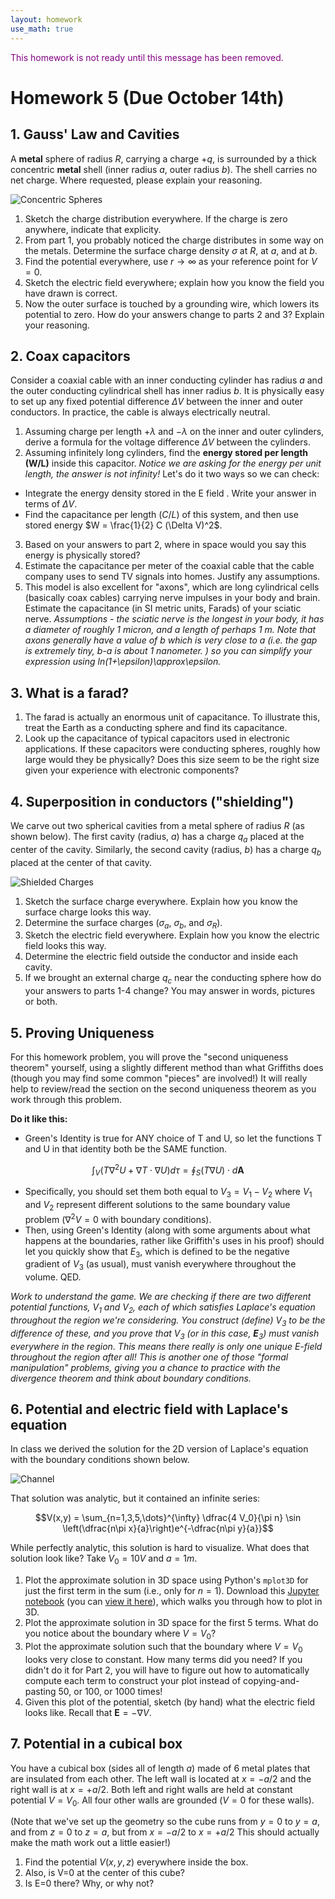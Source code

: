 ```yaml
---
layout: homework
use_math: true
---
```


<p style="color: purple">This homework is not ready until this message has been removed.</p>

# Homework 5 (Due October 14th)


## 1. Gauss' Law and Cavities

A **metal** sphere of radius $R$, carrying a charge $+q$, is surrounded by a thick concentric **metal** shell (inner radius $a$, outer radius $b$). The shell carries no net charge. Where requested, please explain your reasoning.

![Concentric Spheres](./images/hw5/concentric_spheres.png "Concentric Spheres")

1. Sketch the charge distribution everywhere. If the charge is zero anywhere, indicate that explicity.
2. From part 1, you probably noticed the charge distributes in some way on the metals. Determine the surface charge density $\sigma$ at $R$, at $a$, and at $b$.
3. Find the potential everywhere, use $r \rightarrow \infty$ as your reference point for $V=0$.
4. Sketch the electric field everywhere; explain how you know the field you have drawn is correct.
5. Now the outer surface is touched by a grounding wire, which lowers its potential to zero. How do your answers change to parts 2 and 3? Explain your reasoning.

## 2. Coax capacitors

Consider a coaxial cable with an inner conducting cylinder has radius $a$ and the outer conducting cylindrical shell has inner radius $b$. It is physically easy to set up any fixed potential difference $\Delta V$ between the inner and outer conductors. In practice, the cable is always electrically neutral.

1. Assuming charge per length $+\lambda$ and $-\lambda$ on the inner and outer cylinders, derive a formula for the voltage difference $\Delta V$ between the cylinders.
2. Assuming infinitely long cylinders, find the **energy stored per length (W/L)** inside this capacitor. *Notice we are asking for the energy per unit length, the answer is not infinity!*  Let's do it two ways so we can check:
* Integrate the energy density stored in the E field . Write your answer in terms of $\Delta V$.
* Find the capacitance per length ($C/L$) of this system, and then use stored energy $W = \frac{1}{2} C (\Delta V)^2$.
3. Based on your answers to part 2, where in space would you say this energy is physically stored?
4. Estimate the capacitance per meter of the coaxial cable that the cable company uses to send TV signals into homes. Justify any assumptions.
5. This model is also excellent for "axons", which are long cylindrical cells (basically coax cables) carrying nerve impulses in your body and brain.  Estimate the capacitance (in SI metric units, Farads) of your sciatic nerve. *Assumptions - the sciatic nerve is the longest in your body, it has a diameter of roughly 1 micron, and a length of perhaps 1 m. Note that axons generally have a value of b which is very close to a (i.e. the gap is extremely tiny, b-a is about 1 nanometer. ) so you can simplify your expression using ln(1+\epsilon)\approx\epsilon.*

## 3. What is a farad?

1. The farad is actually an enormous unit of capacitance. To illustrate this, treat the Earth as a conducting sphere and find its capacitance.
2. Look up the capacitance of typical capacitors used in electronic applications. If these capacitors were conducting spheres, roughly how large would they be physically? Does this size seem to be the right size given your experience with electronic components?

## 4. Superposition in conductors ("shielding")

We carve out two spherical cavities from a metal sphere of radius $R$ (as shown below). The first cavity (radius, $a$) has a charge $q_a$ placed at the center of the cavity. Similarly, the second cavity (radius, $b$) has a charge $q_b$ placed at the center of that cavity.

![Shielded Charges](./images/hw5/shielded_charges.png "Shielded Charges")


1. Sketch the surface charge everywhere. Explain how you know the surface charge looks this way.
2. Determine the surface charges ($\sigma_a$, $\sigma_b$, and $\sigma_R$).
3. Sketch the electric field everywhere. Explain how you know the electric field looks this way.
4. Determine the electric field outside the conductor and inside each cavity.
5. If we brought an external charge $q_c$ near the conducting sphere how do your answers to parts 1-4 change? You may answer in words, pictures or both.

## 5. Proving Uniqueness

For this homework problem, you will prove the "second uniqueness theorem" yourself, using a slightly different method than what Griffiths does (though you may find some common "pieces" are involved!) It will really help to review/read the section on the second uniqueness theorem as you work through this problem.

**Do it like this:**

* Green's Identity is true for ANY choice of T and U, so let the functions T and U in that identity both be the SAME function.

$$\int_V \left(T \nabla^2 U + \nabla T \cdot \nabla U\right) d\tau = \oint_S \left(T \nabla U\right)\cdot d\mathbf{A}$$

* Specifically, you should set them both equal to $V_3=V_1-V_2$ where $V_1$ and $V_2$ represent different solutions to the same boundary value problem ($\nabla^2 V = 0$ with boundary conditions).
* Then, using Green's Identity (along with some arguments about what happens at the boundaries, rather like Griffith's uses in his proof) should let you quickly show that $E_3$, which is defined to be the negative gradient of $V_3$ (as usual), must vanish everywhere throughout the volume.  QED.

*Work to understand the game. We are checking if there are two different potential functions, $V_1$ and $V_2$, each of which satisfies Laplace's equation throughout the region we're considering. You construct (define) $V_3$ to be the difference of these, and you prove that $V_3$ (or in this case, $\mathbf{E}_3$) must vanish everywhere in the region. This means there really is only one unique E-field throughout the region after all!  This is another one of those "formal manipulation" problems, giving you a chance to practice with the divergence theorem and think about boundary conditions.*

## 6. Potential and electric field with Laplace's equation

In class we derived the solution for the 2D version of Laplace's equation with the boundary conditions shown below.

![Channel](./images/hw5/channel.png "Channel")


That solution was analytic, but it contained an infinite series:

$$V(x,y) = \sum_{n=1,3,5,\dots}^{\infty} \dfrac{4 V_0}{\pi n} \sin \left(\dfrac{n\pi x}{a}\right)e^{-\dfrac{n\pi y}{a}}$$


While perfectly analytic, this solution is hard to visualize. What does that solution look like? Take $V_0 = 10V$ and $a = 1m$.

1. Plot the approximate solution in 3D space using Python's ```mplot3D``` for just the first term in the sum (i.e., only for $n = 1$). Download this [Jupyter notebook](../jupyter/HW5-3dPotentialPlot.ipynb) (you can [view it here](https://github.com/dannycab/phy481msu/blob/gh-pages/jupyter/HW5-3dPotentialPlot.ipynb)), which walks you through how to plot in 3D.
2. Plot the approximate solution in 3D space for the first 5 terms. What do you notice about the boundary where $V=V_0$?
3. Plot the approximate solution such that the boundary where $V=V_0$ looks very close to constant. How many terms did you need? If you didn't do it for Part 2, you will have to figure out how to automatically compute each term to construct your plot instead of copying-and-pasting 50, or 100, or 1000 times!
4. Given this plot of the potential, sketch (by hand) what the electric field looks like. Recall that $\mathbf{E} = -\nabla V$.


## 7. Potential in a cubical box

You have a cubical box (sides all of length $a$) made of 6 metal plates that are insulated from each other. The left wall is located at $x=-a/2$ and the right wall is at $x=+a/2$. Both left and right walls are held at constant potential $V=V_0$. All four other walls are grounded ($V=0$ for these walls).

(Note that we've set up the geometry so the cube runs from $y=0$ to $y=a$, and from $z=0$ to $z=a$,  but from $x=-a/2$ to $x=+a/2$  This should actually make the math work out a little easier!)

1. Find the potential $V(x,y,z)$ everywhere inside the box.
2. Also, is V=0 at the center of this cube?
3. Is E=0 there? Why, or why not?
